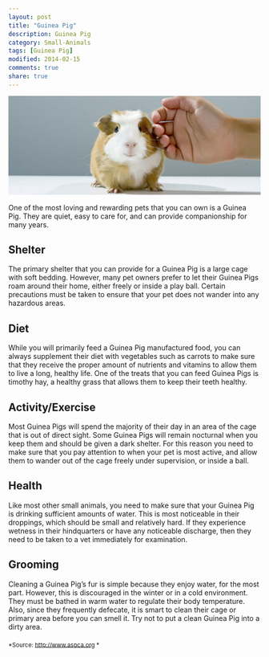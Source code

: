```yaml
---
layout: post
title: "Guinea Pig"
description: Guinea Pig
category: Small-Animals
tags: [Guinea Pig]
modified: 2014-02-15
comments: true
share: true
---
```


<img src="/images/guinea-pig-1.jpg" class="img-post">

One of the most loving and rewarding pets that you can own is a Guinea Pig. They are quiet, easy to care for, and can provide companionship for many years.

## Shelter

The primary shelter that you can provide for a Guinea Pig is a large cage with soft bedding. However, many pet owners prefer to let their Guinea Pigs roam around their home, either freely or inside a play ball. Certain precautions must be taken to ensure that your pet does not wander into any hazardous areas.

## Diet
While you will primarily feed a Guinea Pig manufactured food, you can always supplement their diet with vegetables such as carrots to make sure that they receive the proper amount of nutrients and vitamins to allow them to live a long, healthy life. One of the treats that you can feed Guinea Pigs is timothy hay, a healthy grass that allows them to keep their teeth healthy.

## Activity/Exercise

Most Guinea Pigs will spend the majority of their day in an area of the cage that is out of direct sight. Some Guinea Pigs will remain nocturnal when you keep them and should be given a dark shelter. For this reason you need to make sure that you pay attention to when your pet is most active, and allow them to wander out of the cage freely under supervision, or inside a ball.

## Health

Like most other small animals, you need to make sure that your Guinea Pig is drinking sufficient amounts of water. This is most noticeable in their droppings, which should be small and relatively hard. If they experience wetness in their hindquarters or have any noticeable discharge, then they 
need to be taken to a vet immediately for examination.

## Grooming

Cleaning a Guinea Pig’s fur is simple because they enjoy water, for the most part. However, this is discouraged in the winter or in a cold environment. They must be bathed in warm water to regulate their body temperature. Also, since they frequently defecate, it is smart to clean their cage or primary area before you can smell it. Try not to put a clean Guinea Pig into a dirty area.

<sub>*Source: http://www.aspca.org *</sub>
